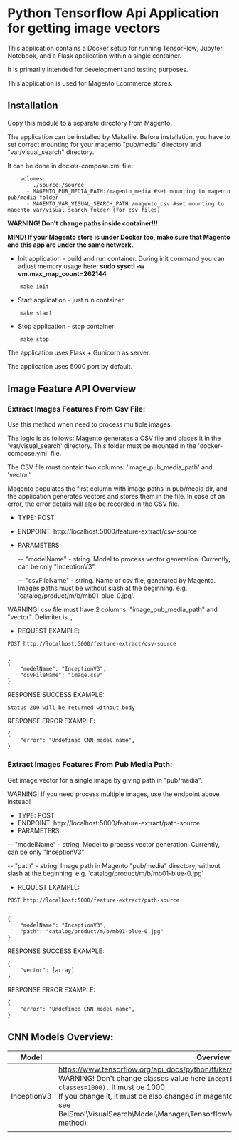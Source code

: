 # Python Tensorflow Api Application for getting image vectors

This application contains a Docker setup for running TensorFlow, Jupyter Notebook, 
and a Flask application within a single container. 

It is primarily intended for development and testing purposes. 

This application is used for Magento Ecommerce stores.

## Installation
Copy this module to a separate directory from Magento.

The application can be installed by Makefile. Before installation,
you have to set correct mounting for your magento "pub/media" directory and "var/visual_search" directory.

It can be done in docker-compose.xml file:


```
    volumes:
      - ./source:/source
      - MAGENTO_PUB_MEDIA_PATH:/magento_media #set mounting to magento pub/media folder
      - MAGENTO_VAR_VISUAL_SEARCH_PATH:/magento_csv #set mounting to magento var/visual_search folder (for csv files)
```

<b>WARNING! Don't change paths inside container!!!</b>

<b>MIND! If your Magento store is under Docker too, make sure that Magento and this app are under the same
network.</b>

* Init application - build and run container. During init command you can
adjust memory usage here: 	<b>sudo sysctl -w vm.max_map_count=262144</b>


```
    make init
```

* Start application - just run container

```
    make start
```

* Stop application - stop container

```
    make stop
```

The application uses Flask + Gunicorn as server.

The application uses 5000 port by default.



## Image Feature API Overview


### Extract Images Features From Csv File:

Use this method when need to process multiple images.

The logic is as follows: Magento generates a CSV file and places it in the 'var/visual_search' directory. This folder must be mounted in the 'docker-compose.yml' file.

The CSV file must contain two columns: 'image_pub_media_path' and 'vector.'

Magento populates the first column with image paths in pub/media dir, and the application generates vectors and stores them in the file. 
In case of an error, the error details will also be recorded in the CSV file.

* TYPE: POST
* ENDPOINT: http://localhost:5000/feature-extract/csv-source
* PARAMETERS: 
  

   -- "modelName" - string. Model to process vector generation. 
   Currently, can be only "InceptionV3"

   -- "csvFileName" - string. Name of csv file, generated by Magento. Images paths must be without slash at the beginning. 
e.g. 'catalog/product/m/b/mb01-blue-0.jpg'. 
   
WARNING! csv file must have 2 columns: "image_pub_media_path" and "vector". Delimiter is ','


* REQUEST EXAMPLE:

```
POST http://localhost:5000/feature-extract/csv-source


{
    "modelName": "InceptionV3",
    "csvFileName": "image.csv"
}

```

RESPONSE SUCCESS EXAMPLE:

```
Status 200 will be returned without body
```


RESPONSE ERROR EXAMPLE:

```
{
    "error": "Undefined CNN model name",
}

```


### Extract Images Features From Pub Media Path:

Get image vector for a single image by giving path in "pub/media".

WARNING! If you need process multiple images, use the endpoint above instead!

* TYPE: POST
* ENDPOINT: http://localhost:5000/feature-extract/path-source
* PARAMETERS: 

-- "modelName" - string. Model to process vector generation. Currently, can be only "InceptionV3"

-- "path" - string. Image path in Magento "pub/media" directory, without slash at the beginning.
e.g. 'catalog/product/m/b/mb01-blue-0.jpg'


* REQUEST EXAMPLE:

```
POST http://localhost:5000/feature-extract/path-source


{
    "modelName": "InceptionV3",
    "path": "catalog/product/m/b/mb01-blue-0.jpg"
}

```

RESPONSE SUCCESS EXAMPLE:

```
{
    "vector": [array]
}
```


RESPONSE ERROR EXAMPLE:

```
{
    "error": "Undefined CNN model name",
}

```






## CNN Models Overview:

| Model             | Overview                                                                                                                                                                                                                                                                                                          |
|-------------------|-------------------------------------------------------------------------------------------------------------------------------------------------------------------------------------------------------------------------------------------------------------------------------------------------------------------|
| InceptionV3       | https://www.tensorflow.org/api_docs/python/tf/keras/applications/inception_v3/InceptionV3 <br/> WARNING! Don't change classes value here ```InceptionV3(weights='imagenet', classes=1000).``` It must be 1000<br/> If you change it, it must be also changed in magento (dimension param for elasticsearch, see BelSmol\VisualSearch\Model\Manager\TensorflowManager::getCnnModelVectorDimension method) |
|               |                                                                                                                                                                                                                                                                                                                   |
